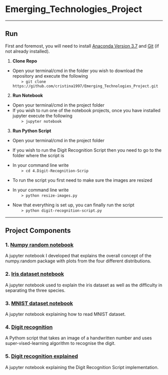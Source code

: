# Emerging_Technologies_Project
***
## Run
First and foremost, you will need to install [Anaconda Version 3.7](https://www.anaconda.com/download/) and [Git](https://git-scm.com/book/en/v2/Getting-Started-Installing-Git) (if not already installed).

1. **Clone Repo**

* Open your terminal/cmd in the folder you wish to download the repository and execute the following <br>
&nbsp;&nbsp;&nbsp;&nbsp;&nbsp;&nbsp;&nbsp;```> git clone https://github.com/cristina1997/Emerging_Technologies_Project.git```

2. **Run Notebook**

* Open your terminal/cmd in the project folder <br>
* If you wish to run one of the notebook projects, once you have installed jupyter execute the following <br>
&nbsp;&nbsp;&nbsp;&nbsp;&nbsp;&nbsp;&nbsp;```> jupyter notebook```

3. **Run Python Script**

* Open your terminal/cmd in the project folder <br>
* If you wish to run the Digit Recognition Script then you need to go to the folder where the script is <br>
* In your command line write <br>
&nbsp;&nbsp;&nbsp;&nbsp;&nbsp;&nbsp;&nbsp;```> cd 4.Digit-Recognition-Scrip``` <br>
* To run the script you first need to make sure the images are resized <br>
* In your command line write <br>
&nbsp;&nbsp;&nbsp;&nbsp;&nbsp;&nbsp;&nbsp;```> python resize-images.py``` <br>

* Now that everything is set up, you can finally run the script <br>
&nbsp;&nbsp;&nbsp;&nbsp;&nbsp;&nbsp;&nbsp;```> python digit-recognition-script.py```

***

## Project Components
### 1. [Numpy random notebook](https://github.com/cristina1997/Emerging_Technologies_Project/blob/master/1.Numpy-Random-Notebook/numpy-random-notebook.ipynb)
A jupyter notebook I developed that explains the overall concept of the numpy.random package with plots from the four different distributions.

### 2. [Iris dataset notebook](https://github.com/cristina1997/Emerging_Technologies_Project/blob/master/2.Iris-Dataset-Notebook/iris-dataset-notebook.ipynb)
A jupyter notebook used to explain the iris dataset as well as the difficulty in separating the three species.

### 3. [MNIST dataset notebook](https://github.com/cristina1997/Emerging_Technologies_Project/blob/master/3.MNIST-Dataset-Notebook/MNIST-dataset-notebook.ipynb)
A jupyter notebook explaining how to read MNIST dataset.

### 4. [Digit recognition](https://github.com/cristina1997/Emerging_Technologies_Project/tree/master/4.Digit-Recognition-Script)
A Pythom script that takes an image of a handwritten number and uses super-vised-learning algorithm to recognise the digit.

### 5. [Digit recognition explained](https://github.com/cristina1997/Emerging_Technologies_Project/blob/master/5.Digit-Recognition-Notebook/digit-recognition-notebook.ipynb)
A jupyter notebook explaining the Digit Recognition Script implementation.

